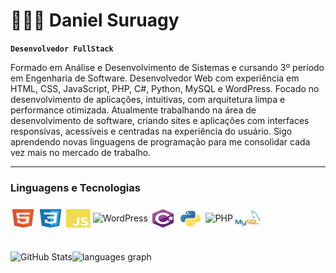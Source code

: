 # 👨🏻‍💻 Daniel Suruagy
**`Desenvolvedor FullStack`**

Formado em Análise e Desenvolvimento de Sistemas e cursando 3º período em Engenharia de Software. Desenvolvedor Web com experiência em HTML, CSS, JavaScript, PHP, C#, Python, MySQL e WordPress. Focado no desenvolvimento de aplicações, intuitivas, com arquitetura limpa e performance otimizada.
Atualmente trabalhando na área de desenvolvimento de software, criando sites e aplicações com interfaces responsivas, acessíveis e centradas na experiência do usuário. Sigo aprendendo novas linguagens de programação para me consolidar cada vez mais no mercado de trabalho.

---
### Linguagens e Tecnologias
<div style="display: inline_block">
  <img align="center" alt="HTML" height="30" width="40" src="https://raw.githubusercontent.com/devicons/devicon/master/icons/html5/html5-original.svg">
  <img align="center" alt="CSS" height="30" width="40" src="https://raw.githubusercontent.com/devicons/devicon/master/icons/css3/css3-original.svg">
  <img align="center" alt="Javasricpt" height="30" width="40" src="https://raw.githubusercontent.com/devicons/devicon/master/icons/javascript/javascript-plain.svg">
  <img align="center" alt="WordPress" height="30" width="40" color="white" src="https://skillicons.dev/icons?i=wordpress">
  <img align="center" alt="Csharp" height="30" width="40" src="https://raw.githubusercontent.com/devicons/devicon/master/icons/csharp/csharp-original.svg">
  <img align="center" alt="Python" height="30" width="40" src="https://raw.githubusercontent.com/devicons/devicon/master/icons/python/python-original.svg">
    <img align="center" alt="PHP" height="30" width="40" src="https://cdn.jsdelivr.net/gh/devicons/devicon@latest/icons/php/php-original.svg">
  <img align="center" alt="MySQL" height="45" width="40" src="https://raw.githubusercontent.com/devicons/devicon/master/icons/mysql/mysql-original-wordmark.svg">
</div>
<br/>
<p>
  <img align="left" alt="GitHub Stats" height="200" style="padding-right: 10;" src="https://github-readme-stats.vercel.app/api?username=danielsuuagy&show_icons=true&theme=tokyonight&locale=pt-br"/>
  <img src="https://github-readme-stats.vercel.app/api/top-langs?username=danielsuruagy&locale=pt-br&hide_title=false&layout=compact&card_width=320&langs_count=5&theme=tokyonight&hide_border=false" height="150" alt="languages graph" />
</p>
